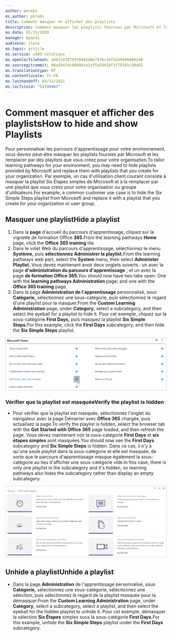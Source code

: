 ```yaml
---
author: pkrebs
ms.author: pkrebs
title: Comment masquer et afficher des playlists
description: Comment masquer les playlists fournies par Microsoft et les remplacer par des playlists que vous créez pour votre organisation.
ms.date: 02/15/2019
manager: bpardi
audience: itpro
ms.topic: article
ms.service: o365-solutions
ms.openlocfilehash: e6622478759c9942dbb79f6c1bf5b39946886240
ms.sourcegitcommit: 96ad347dc08694ce2af5a5d42bf1f753d1c30a65
ms.translationtype: MT
ms.contentlocale: fr-FR
ms.lasthandoff: 04/13/2021
ms.locfileid: "51749462"
---
```

# <a name="how-to-hide-and-show-playlists"></a><span data-ttu-id="e8c58-103">Comment masquer et afficher des playlists</span><span class="sxs-lookup"><span data-stu-id="e8c58-103">How to hide and show Playlists</span></span>

<span data-ttu-id="e8c58-104">Pour personnaliser les parcours d'apprentissage pour votre environnement, vous devrez peut-être masquer les playlists fournies par Microsoft et les remplacer par des playlists que vous créez pour votre organisation.</span><span class="sxs-lookup"><span data-stu-id="e8c58-104">To tailor learning pathways for your environment, you may need to hide playlists provided by Microsoft and replace them with playlists that you create for your organization.</span></span> <span data-ttu-id="e8c58-105">Par exemple, un cas d'utilisation client courant consiste à masquer la playlist Six Étapes simples de Microsoft et à la remplacer par une playlist que vous créez pour votre organisation ou groupe d'utilisateurs.</span><span class="sxs-lookup"><span data-stu-id="e8c58-105">For example, a common customer use case is to hide the Six Simple Steps playlist from Microsoft and replace it with a playlist that you create for your organization or user group.</span></span> 

## <a name="hide-a-playlist"></a><span data-ttu-id="e8c58-106">Masquer une playlist</span><span class="sxs-lookup"><span data-stu-id="e8c58-106">Hide a playlist</span></span>

1. <span data-ttu-id="e8c58-107">Dans la **page** d'accueil du parcours d'apprentissage, cliquez sur la vignette de formation Office **365.**</span><span class="sxs-lookup"><span data-stu-id="e8c58-107">From the learning pathways **Home** page, click the **Office 365 training** tile.</span></span>
2. <span data-ttu-id="e8c58-108">Dans le volet Web du parcours d'apprentissage, sélectionnez le menu **Système,** puis **sélectionnez Administrer la playlist.**</span><span class="sxs-lookup"><span data-stu-id="e8c58-108">From the learning pathways web part, select the **System** menu, then select **Administer Playlist**.</span></span> <span data-ttu-id="e8c58-109">Vous devez maintenant avoir deux onglets ouverts : un avec la page **d'administration du parcours d'apprentissage** ; et un avec la page **de formation Office 365.**</span><span class="sxs-lookup"><span data-stu-id="e8c58-109">You should now have two tabs open: One with the **learning pathways Administration** page; and one with the **Office 365 training** page.</span></span> 
3. <span data-ttu-id="e8c58-110">Dans la page **Administration de l'apprentissage** personnalisé, sous **Catégorie,** sélectionnez une sous-catégorie, puis sélectionnez le regard d'une playlist pour la masquer.</span><span class="sxs-lookup"><span data-stu-id="e8c58-110">From the **Custom Learning Administration** page, under **Category**, select a subcategory, and then select the eyeball for a playlist to hide it.</span></span> <span data-ttu-id="e8c58-111">Pour cet exemple, cliquez sur la sous-catégorie **First Days,** puis masquez la playlist **Six Simple Steps.**</span><span class="sxs-lookup"><span data-stu-id="e8c58-111">For this example, click the **First Days** subcategory, and then hide the **Six Simple Steps** playlist.</span></span>  

![Onglet Navigateur affichant la page Commencer avec Office 365](cg-hideplaylist.png)

### <a name="verify-the-playlist-is-hidden"></a><span data-ttu-id="e8c58-113">Vérifier que la playlist est masquée</span><span class="sxs-lookup"><span data-stu-id="e8c58-113">Verify the playlist is hidden</span></span>
- <span data-ttu-id="e8c58-114">Pour vérifier que la playlist est masquée, sélectionnez l'onglet du navigateur avec la page Démarrer avec **Office 365** chargée, puis actualisez la page.</span><span class="sxs-lookup"><span data-stu-id="e8c58-114">To verify the playlist is hidden, select the browser tab with the **Get Started with Office 365** page loaded, and then refresh the page.</span></span> <span data-ttu-id="e8c58-115">Vous devez maintenant voir la sous-catégorie **First Days** et **six étapes simples** sont masquées.</span><span class="sxs-lookup"><span data-stu-id="e8c58-115">You should now see the **First Days** subcategory and **Six Simple Steps** is hidden.</span></span> <span data-ttu-id="e8c58-116">Dans ce cas, il n'y a qu'une seule playlist dans la sous-catégorie et elle est masquée, de sorte que le parcours d'apprentissage masque également la sous-catégorie au lieu d'afficher une sous-catégorie vide.</span><span class="sxs-lookup"><span data-stu-id="e8c58-116">In this case, there is only one playlist in the subcategory and it's hidden, so learning pathways also hides the subcategory rather than display an empty subcategory.</span></span> 

![Navigateur affichant la page Mise en place d'Office 365 actualisée](cg-hideplaylistrefresh.png)

## <a name="unhide-a-playlist"></a><span data-ttu-id="e8c58-118">Unhide a playlist</span><span class="sxs-lookup"><span data-stu-id="e8c58-118">Unhide a playlist</span></span>

- <span data-ttu-id="e8c58-119">Dans la page **Administration** de l'apprentissage personnalisé, sous **Catégorie,** sélectionnez une sous-catégorie, sélectionnez une sélection, puis sélectionnez le regard de la playlist masquée pour la démasquer.</span><span class="sxs-lookup"><span data-stu-id="e8c58-119">From the **Custom Learning Administration** page, under **Category**, select a subcategory, select a playlist, and then select the eyeball for the hidden playlist to unhide it.</span></span> <span data-ttu-id="e8c58-120">Pour cet exemple, démasquer la sélection **Six Étapes** simples sous la sous-catégorie **First Days.**</span><span class="sxs-lookup"><span data-stu-id="e8c58-120">For this example, unhide the **Six Simple Steps** playlist under the **First Days** subcategory.</span></span>  

